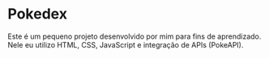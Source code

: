 # Pokedex
Este é um pequeno projeto desenvolvido por mim para fins de aprendizado. 
Nele eu utilizo HTML, CSS, JavaScript e integração de APIs (PokeAPI).
